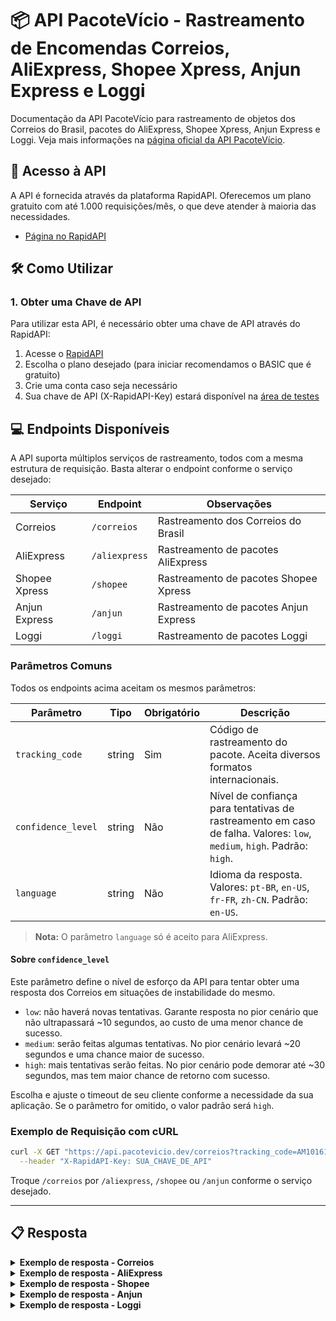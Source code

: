 # 📦 API PacoteVício - Rastreamento de Encomendas Correios, AliExpress, Shopee Xpress, Anjun Express e Loggi

Documentação da API PacoteVício para rastreamento de objetos dos Correios do Brasil, pacotes do AliExpress, Shopee Xpress, Anjun Express e Loggi.
Veja mais informações na [página oficial da API PacoteVício](http://pacotevicio.dev).

## 🔗 Acesso à API

A API é fornecida através da plataforma RapidAPI.
Oferecemos um plano gratuito com até 1.000 requisições/mês, o que deve atender à maioria das necessidades.
- [Página no RapidAPI](https://rapidapi.com/pacotevicio-pacotevicio-default/api/correios-rastreamento-de-encomendas)

## 🛠️ Como Utilizar

### 1. Obter uma Chave de API

Para utilizar esta API, é necessário obter uma chave de API através do RapidAPI:

1. Acesse o [RapidAPI](https://rapidapi.com/pacotevicio-pacotevicio-default/api/correios-rastreamento-de-encomendas)
2. Escolha o plano desejado (para iniciar recomendamos o BASIC que é gratuito)
3. Crie uma conta caso seja necessário
4. Sua chave de API (X-RapidAPI-Key) estará disponível na [área de testes](https://rapidapi.com/pacotevicio-pacotevicio-default/api/correios-rastreamento-de-encomendas/playground/apiendpoint_19d15e2c-d3a9-422f-9da1-05881c97f70d)


## 💻 Endpoints Disponíveis

A API suporta múltiplos serviços de rastreamento, todos com a mesma estrutura de requisição. Basta alterar o endpoint conforme o serviço desejado:

| Serviço         | Endpoint           | Observações                                 |
|-----------------|-------------------|---------------------------------------------|
| Correios        | `/correios`       | Rastreamento dos Correios do Brasil         |
| AliExpress      | `/aliexpress`     | Rastreamento de pacotes AliExpress          |
| Shopee Xpress   | `/shopee`         | Rastreamento de pacotes Shopee Xpress       |
| Anjun Express   | `/anjun`          | Rastreamento de pacotes Anjun Express       |
| Loggi           | `/loggi`          | Rastreamento de pacotes Loggi               |

### Parâmetros Comuns

Todos os endpoints acima aceitam os mesmos parâmetros:

| Parâmetro         | Tipo   | Obrigatório | Descrição                                                                                   |
|-------------------|--------|-------------|---------------------------------------------------------------------------------------------|
| `tracking_code`   | string | Sim         | Código de rastreamento do pacote. Aceita diversos formatos internacionais.                  |
| `confidence_level`| string | Não         | Nível de confiança para tentativas de rastreamento em caso de falha. Valores: `low`, `medium`, `high`. Padrão: `high`. |
| `language`        | string | Não         | Idioma da resposta. Valores: `pt-BR`, `en-US`, `fr-FR`, `zh-CN`. Padrão: `en-US`. |

> **Nota:** O parâmetro `language` só é aceito para AliExpress.

#### Sobre `confidence_level`

Este parâmetro define o nível de esforço da API para tentar obter uma resposta dos Correios em situações de instabilidade do mesmo.

- `low`: não haverá novas tentativas. Garante resposta no pior cenário que não ultrapassará ~10 segundos, ao custo de uma menor chance de sucesso.
- `medium`: serão feitas algumas tentativas. No pior cenário levará ~20 segundos e uma chance maior de sucesso.
- `high`: mais tentativas serão feitas. No pior cenário pode demorar até ~30 segundos, mas tem maior chance de retorno com sucesso.

Escolha e ajuste o timeout de seu cliente conforme a necessidade da sua aplicação. Se o parâmetro for omitido, o valor padrão será `high`.

### Exemplo de Requisição com cURL

```bash
curl -X GET "https://api.pacotevicio.dev/correios?tracking_code=AM101610575BR" \
  --header "X-RapidAPI-Key: SUA_CHAVE_DE_API"
```

Troque `/correios` por `/aliexpress`, `/shopee` ou `/anjun` conforme o serviço desejado.

---

## 📋 Resposta

<details>
<summary><strong>Exemplo de resposta - Correios</strong></summary>

```json
{
  "codObjeto": "AM101610575BR",
  "tipoPostal": {
    "sigla": "AM",
    "descricao": "ETIQUETA LOGICA PAC",
    "categoria": "ENCOMENDA PAC",
    "tipo": "N"
  },
  "dtPrevista": "20/03/2025",
  "modalidade": "F",
  "eventos": [
    {
      "codigo": "BDE",
      "tipo": "01",
      "dtHrCriado": {
        "date": "2025-03-03 23:30:03.000000",
        "timezone_type": 3,
        "timezone": "America/Sao_Paulo"
      },
      "descricao": "Objeto entregue ao destinatário",
      "unidade": {
        "codSro": "50630977",
        "tipo": "Unidade de Tratamento",
        "endereco": {
          "cidade": "Recife",
          "uf": "PE"
        }
      },
      "unidadeDestino": null,
      "descricaoFrontEnd": "ENTREGUE",
      "finalizador": "S",
      "rota": "CONTEXTO",
      "descricaoWeb": "ENTREGUE",
      "detalhe": "Nossa entrega atendeu às suas expectativas? Conte pra gente: https://survey3.medallia.com/?correios-nps-sms-sro&obj=AM101610575BR",
    },
    {
      "codigo": "PO",
      "tipo": "09",
      "dtHrCriado": {
        "date": "2025-02-24 15:51:29.000000",
        "timezone_type": 3,
        "timezone": "America/Sao_Paulo"
      },
      "descricao": "Objeto postado após o horário limite da unidade",
      "unidade": {
        "codSro": "65995970",
        "tipo": "Agência dos Correios",
        "endereco": {
          "cidade": "Feira Nova do Maranhao",
          "uf": "MA",
        }
      },
      "unidadeDestino": null,
      "descricaoFrontEnd": "Postado depois do horário",
      "finalizador": "N",
      "rota": "NORMAL",
      "descricaoWeb": "POSTAGEM",
      "detalhe": "Sujeito a encaminhamento no próximo dia útil",
    }
  ],
  "situacao": "E",
  "autoDeclaracao": false,
  "encargoImportacao": false,
  "percorridaCarteiro": false,
  "bloqueioObjeto": false,
  "arEletronico": false,
  "atrasado": false
}
```
</details>

<details>
<summary><strong>Exemplo de resposta - AliExpress</strong></summary>

```json
{
    "mailNo": "LP00123456789CN",
    "originCountry": "Mainland China",
    "destCountry": "Brazil",
    "status": "CLEAR_CUSTOMS",
    "statusDesc": "In customs ",
    "mailNoSource": "AE",
    "globalEtaInfo": {
        "etaDesc": "Estimated delivery by",
        "deliveryMinTime": 1749006268984,
        "deliveryMaxTime": 1750475068984
    },
    "detailList": [
        {
            "time": 1748410407000,
            "timeStr": "2025-05-28 13:33:27",
            "desc": "",
            "standerdDesc": "Import customs clearance complete",
            "descTitle": "Carrier note:",
            "timeZone": "GMT-3",
            "actionCode": "CC_IM_SUCCESS"
        },
        {
            "time": 1747839077000,
            "timeStr": "2025-05-21 22:51:17",
            "desc": "",
            "standerdDesc": "[Shatian Town] Processing at sorting center",
            "descTitle": "Carrier note:",
            "timeZone": "GMT+8",
            "actionCode": "SC_INBOUND_SUCCESS"
        },
        {
            "time": 1747805584000,
            "timeStr": "2025-05-21 13:33:04",
            "desc": "",
            "standerdDesc": "Received by logistics company",
            "descTitle": "Carrier note:",
            "timeZone": "GMT+8",
            "actionCode": "PU_PICKUP_SUCCESS"
        }
    ],
    "daysNumber": "8\tday(s)"
}
```
</details>

<details>
<summary><strong>Exemplo de resposta - Shopee</strong></summary>

```json
{
    "sls_tracking_number": "BR2561249217932",
    "need_translate": 0,
    "delivery_type": "SHOPEE_CREDIT",
    "recipient_name": "",
    "phone": "",
    "current_status": "Delivered",
    "tracking_list": [
        {
            "timestamp": 1749140169,
            "status": "Delivered",
            "message": "[LM Hub_MG_Uberlândia] Your parcel has been delivered [Fulano da Silva] [ Receptionist]"
        },
        {
            "timestamp": 1749122864,
            "status": "Delivering",
            "message": "[LM Hub_MG_Uberlândia] Your parcel is being delivered by courier"
        },
        {
            "timestamp": 1749089703,
            "status": "LMHub_Received",
            "message": "[LM Hub_MG_Uberlândia] Your parcel has been received by delivery hub"
        },
        {
            "timestamp": 1749034791,
            "status": "SOC_LHTransporting",
            "message": "Parcel [TO202506041ZAJ7] transporting to [LM Hub_MG_Uberlândia]"
        },
        {
            "timestamp": 1748937958,
            "status": "SOC_Received",
            "message": "[SoC_SP_Santana] Your parcel has been received by sorting center"
        },
        {
            "timestamp": 1748906285,
            "status": "SOC_Pickup_Done",
            "message": "[SoC_SP_Santana] Your parcel has been picked up"
        },
        {
            "timestamp": 1748904099,
            "status": "DOP_Received",
            "message": "Your parcel has been received by drop off point"
        },
        {
            "timestamp": 1748893392,
            "status": "Created",
            "message": "Order has been created"
        }
    ],
    "status_list": [
        {
            "timestamp": 1748893392,
            "code": 1,
            "text": "Created",
            "state_ls": "Created",
            "icon": "Order Created"
        },
        {
            "timestamp": 1748937958,
            "code": 1,
            "text": "Pending_Receive",
            "state_ls": "Pending_Receive",
            "icon": "Picked Up"
        },
        {
            "timestamp": 1749089703,
            "code": 1,
            "text": "Pending",
            "state_ls": "Pending",
            "icon": "Sorting"
        },
        {
            "timestamp": 1749122864,
            "code": 1,
            "text": "Assigned",
            "state_ls": "Assigned",
            "icon": "Courier Delivery"
        },
        {
            "timestamp": 1749140169,
            "code": 1,
            "text": "Delivered",
            "state_ls": "Delivered",
            "icon": "Delivered"
        }
    ]
}
```
</details>

<details>
<summary><strong>Exemplo de resposta - Anjun</strong></summary>

```json
{
    "clCollectOrder": {
        "scan_time": null,
        "bag_sealing_time": null,
        "signer_time": null
    },
    "movementInTheSorter": null,
    "shippingCompany": [
        {
            "date": "2025-01-21T12:22:13.000Z",
            "status": "O pacote foi assinado para",
            "signTypeName": "Objeto entregue pelo próprio",
            "signType": 0,
            "address": "Sorocaba / SP",
            "remark": "",
            "limiteDate": ""
        },
        {
            "date": "2025-01-14T08:56:55.000Z",
            "status": "Objeto saiu para entrega ao destinatário",
            "signTypeName": null,
            "signType": null,
            "address": "Sorocaba / SP",
            "remark": "",
            "limiteDate": ""
        },
        {
            "date": "2025-01-13T17:00:16.000Z",
            "status": "Objeto saiu para entrega ao destinatário",
            "signTypeName": null,
            "signType": null,
            "address": "Sorocaba / SP",
            "remark": "",
            "limiteDate": ""
        },
        {
            "date": "2025-01-13T11:24:46.000Z",
            "status": "Objeto saiu para entrega ao destinatário",
            "signTypeName": null,
            "signType": null,
            "address": "Sorocaba / SP",
            "remark": "",
            "limiteDate": ""
        },
        {
            "date": "2025-01-13T11:23:22.000Z",
            "status": "Objeto saiu para entrega ao destinatário",
            "signTypeName": null,
            "signType": null,
            "address": "Sorocaba / SP",
            "remark": "",
            "limiteDate": ""
        },
        {
            "date": "2025-01-10T17:25:10.000Z",
            "status": "Objeto chegou ao ponto de entrega",
            "signTypeName": null,
            "signType": null,
            "address": "Sorocaba / SP",
            "remark": "",
            "limiteDate": ""
        },
        {
            "date": "2025-01-10T11:37:05.000Z",
            "status": "Objeto saiu do CD",
            "signTypeName": null,
            "signType": null,
            "address": "São Paulo / SP",
            "remark": "",
            "limiteDate": ""
        },
        {
            "date": "2025-01-10T08:56:52.000Z",
            "status": "O pacote unitizada está finalizada",
            "signTypeName": null,
            "signType": null,
            "address": "São Paulo / SP",
            "remark": "",
            "limiteDate": ""
        },
        {
            "date": "2025-01-10T08:47:09.000Z",
            "status": "Transferência e armazenagem",
            "signTypeName": null,
            "signType": null,
            "address": "São Paulo / SP",
            "remark": "",
            "limiteDate": ""
        }
    ]
}
```
</details>

<details>
<summary><strong>Exemplo de resposta - Loggi</strong></summary>

```json
{
    "packages": [
        {
            "loggiKey": "M5UDCZLG3JCXIN5HUTNVTWQVD5",
            "trackingCode": "ME251TCU021BR",
            "companyId": 1712416,
            "promisedDate": "2025-05-29T02:00:00Z",
            "slo": 4,
            "serviceType": "Unknown",
            "labelled": true,
            "packaged": true,
            "status": {
                "statusCode": 2,
                "label": "Entregue"
            },
            "recipient": {
                "name": "João",
                "document": "999.***.***-99",
                "phone": "99*****99",
                "address": {
                    "street": "Avenida ****",
                    "number": "999",
                    "complement": "1B",
                    "neighborhood": "In**********",
                    "city": "São Pa***",
                    "state": "SP",
                    "postalCode": "*****-999"
                }
            },
            "sender": {
                "name": "ABC",
                "address": {
                    "postalCode": "*****-999"
                }
            },
            "deviation": {},
            "pickup": {
                "pickupType": "PICKUP_TYPE_DEDICATED"
            },
            "history": {
                "history": [
                    {
                        "statusCode": 2,
                        "label": "Entregue",
                        "updateTime": "2025-05-26T15:50:31Z"
                    },
                    {
                        "statusCode": 3,
                        "label": "Retirado",
                        "location": "Base São Paulo - Mooca, São Paulo - SP",
                        "updateTime": "2025-05-26T08:24:42.296641Z"
                    },
                    {
                        "statusCode": 89,
                        "label": "Transferência finalizada",
                        "location": "Base São Paulo - Mooca, São Paulo - SP",
                        "updateTime": "2025-05-26T08:24:02.702001Z"
                    },
                    {
                        "statusCode": 88,
                        "label": "Transferência iniciada",
                        "location": "Base Cajamar 2, Cajamar - SP",
                        "updateTime": "2025-05-24T03:22:40.415135Z"
                    },
                    {
                        "statusCode": 83,
                        "label": "Volumetrizado",
                        "updateTime": "2025-05-24T02:05:03.218700Z"
                    },
                    {
                        "statusCode": 89,
                        "label": "Transferência finalizada",
                        "location": "Base Cajamar 2, Cajamar - SP",
                        "updateTime": "2025-05-24T01:12:05.900500Z"
                    },
                    {
                        "statusCode": 88,
                        "label": "Transferência iniciada",
                        "location": "Base XD - Brasília, Brasília - DF",
                        "updateTime": "2025-05-23T06:23:49.198770Z"
                    },
                    {
                        "statusCode": 89,
                        "label": "Transferência finalizada",
                        "updateTime": "2025-05-23T05:08:13.608395Z"
                    },
                    {
                        "statusCode": 88,
                        "label": "Transferência iniciada",
                        "location": "Base Goiania - Aparecida de Goiania, Aparecida de Goiânia - GO",
                        "updateTime": "2025-05-22T07:23:05.786885Z"
                    },
                    {
                        "statusCode": 84,
                        "label": "Conferido",
                        "updateTime": "2025-05-22T07:17:31.444388Z"
                    },
                    {
                        "statusCode": 91,
                        "label": "Arquivo integrado",
                        "location": "Base Goiania - Aparecida de Goiania, Aparecida de Goiânia - GO",
                        "updateTime": "2025-05-21T20:47:43.681629Z"
                    }
                ]
            },
            "deliveryDirection": {
                "code": 1,
                "text": "Em direção de entrega"
            },
            "associatedService": {
                "name": "Loggi Nacional",
                "description": "Envio com Coleta fixa dedicada e Entrega na Porta do destinatário.",
                "externalServiceId": "DLVR-DEDI-DOOR-STAN-01",
                "serviceSpecificationCategory": "PARCEL_DELIVERY",
                "mileComponentsFirstMile": "PICKUP_TYPE_DEDICATED",
                "mileComponentsMiddleMile": "PROCESSING_TYPE_STANDARD",
                "mileComponentsLastMile": "DELIVERY_TYPE_CUSTOMER_DOOR"
            }
        }
    ],
    "proofOfDeliveryDetails": {
        "loggiKey": "M5UDCZLG3JCXIN5HUTNVTWQVD6",
        "trackingCode": "ME251TCU021BR",
        "deliveryDate": "2025-05-26T15:50:31Z",
        "deliveryLocation": {
            "street": "Avenida J****",
            "number": "999",
            "complement": "1B",
            "neighborhood": "Ba**********",
            "city": "São Pa***",
            "state": "SP",
            "postalCode": "*****-011"
        },
        "deliveryInfo": "Na portaria",
        "receivedBy": {
            "name": "João",
            "document": "99.***.***-9x"
        },
        "receiptUrl": "https://dnni6puux43rok3alyymdo3dw40hifgi.lambda-url.us-east-1.on.aws/?secret-id=380ac47d2e&tracking-key=ME251TCU021BR",
        "deliveryDriver": {
            "info": "Entregador individual"
        },
        "recipient": {
            "name": "José"
        },
        "sender": {
            "name": "ABC"
        },
        "sourceApp": "Loggi para entregar"
    }
}
```
</details>
